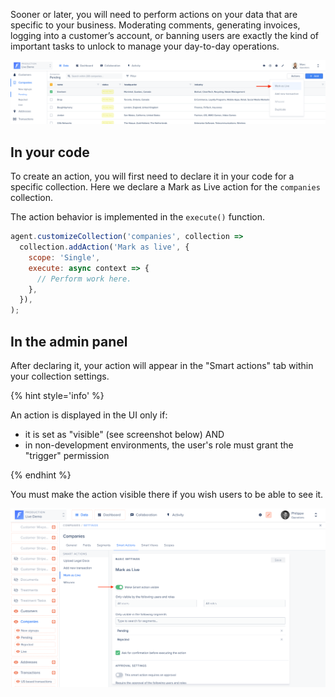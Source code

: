 Sooner or later, you will need to perform actions on your data that are specific to your business. Moderating comments, generating invoices, logging into a customer’s account, or banning users are exactly the kind of important tasks to unlock to manage your day-to-day operations.

![Custom action displayed on the table-view](../../assets/actions-dropdown.png)

## In your code

To create an action, you will first need to declare it in your code for a specific collection. Here we declare a Mark as Live action for the `companies` collection.

The action behavior is implemented in the `execute()` function.

```javascript
agent.customizeCollection('companies', collection =>
  collection.addAction('Mark as live', {
    scope: 'Single',
    execute: async context => {
      // Perform work here.
    },
  }),
);
```

## In the admin panel

After declaring it, your action will appear in the "Smart actions" tab within your collection settings.

{% hint style='info' %}

An action is displayed in the UI only if:

- it is set as "visible" (see screenshot below)
  AND
- in non-development environments, the user's role must grant the "trigger" permission

{% endhint %}

You must make the action visible there if you wish users to be able to see it.

![Making the action visible](../../assets/actions-visibility.png)

